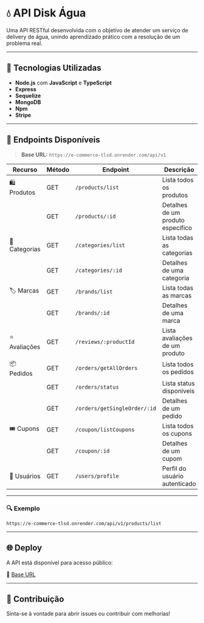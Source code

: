 # 💧 API Disk Água

Uma API RESTful desenvolvida com o objetivo de atender um serviço de delivery de água, unindo aprendizado prático com a resolução de um problema real.

---

## 🚀 Tecnologias Utilizadas

- **Node.js** com **JavaScript** e **TypeScript**
- **Express**
- **Sequelize**
- **MongoDB**
- **Npm**
- **Stripe**

---

## 📌 Endpoints Disponíveis

> **Base URL:** `https://e-commerce-tlsd.onrender.com/api/v1`

| Recurso       | Método | Endpoint                     | Descrição                         |
| ------------- | ------ | ---------------------------- | --------------------------------- |
| 🛍️ Produtos   | GET    | `/products/list`             | Lista todos os produtos           |
|               | GET    | `/products/:id`              | Detalhes de um produto específico |
| 📂 Categorias | GET    | `/categories/list`           | Lista todas as categorias         |
|               | GET    | `/categories/:id`            | Detalhes de uma categoria         |
| 🏷️ Marcas     | GET    | `/brands/list`               | Lista todas as marcas             |
|               | GET    | `/brands/:id`                | Detalhes de uma marca             |
| ⭐ Avaliações | GET    | `/reviews/:productId`        | Lista avaliações de um produto    |
| 📦 Pedidos    | GET    | `/orders/getAllOrders`       | Lista todos os pedidos            |
|               | GET    | `/orders/status`             | Lista status disponíveis          |
|               | GET    | `/orders/getSingleOrder/:id` | Detalhes de um pedido             |
| 🎟️ Cupons     | GET    | `/coupon/listCoupons`        | Lista todos os cupons             |
|               | GET    | `/coupon/:id`                | Detalhes de um cupom              |
| 👤 Usuários   | GET    | `/users/profile`             | Perfil do usuário autenticado     |

---

### 🔍 Exemplo

```
https://e-commerce-tlsd.onrender.com/api/v1/products/list
```

---

## 🌐 Deploy

A API está disponível para acesso público:

🔗 [Base URL](https://e-commerce-tlsd.onrender.com/api/v1)

---

## 🤝 Contribuição

Sinta-se à vontade para abrir issues ou contribuir com melhorias!
